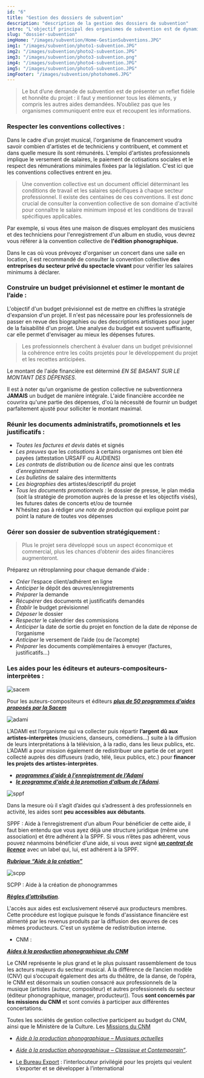 ```yaml
---
id: "6"
title: "Gestion des dossiers de subvention"
description: "description de la gestion des dossiers de subvention"
intro: "L'objectif principal des organismes de subvention est de dynamiser l'économie musicale en faisant circuler les fonds. Plus fondamentalement, l'essence de ces aides financières est de stimuler la création artistique tout en renforçant la pérennité de l'emploi pour les artistes. L'aide demandée doit alors servir à renforcer le budget et ainsi, enrichir la mise en œuvre du projet."
slug: "dossier-subvention"
imgHome: "/images/subvention/Home-GestionSubventions.JPG"
img1: "/images/subvention/photo1-subvention.JPG"
img2: "/images/subvention/photo2-subvention.JPG"
img3: "/images/subvention/photo3-subvention.png"
img4: "/images/subvention/photo4-subvention.JPG"
img5: "/images/subvention/photo5-subvention.JPG"
imgFooter: "/images/subvention/photohome6.JPG"
---
```


<!-- section:start -->

> Le but d’une demande de subvention est de présenter un reflet fidèle et honnête du projet : il faut y mentionner tous les éléments, y compris les autres aides demandées. N’oubliez pas que les organismes communiquent entre eux et recoupent les informations.

### **Respecter les conventions collectives :**

Dans le cadre d'un projet musical, l'organisme de financement voudra savoir combien d'artistes et de techniciens y contribuent, et comment et dans quelle mesure ils sont rémunérés.
L'emploi d'artistes professionnels implique le versement de salaires, le paiement de cotisations sociales et le respect des rémunérations minimales fixées par la législation.
C'est ici que les conventions collectives entrent en jeu.

> Une convention collective est un document officiel déterminant les conditions de travail et les salaires spécifiques à chaque secteur professionnel. Il existe des centaines de ces conventions. Il est donc crucial de consulter la convention collective de son domaine d'activité pour connaître le salaire minimum imposé et les conditions de travail spécifiques applicables.

Par exemple, si vous êtes une maison de disques employant des musiciens et des techniciens pour l'enregistrement d'un album en studio, vous devrez vous référer à la convention collective de **l'édition phonographique.**

Dans le cas où vous prévoyez d'organiser un concert dans une salle en location, il est recommandé de consulter la convention collective **des entreprises du secteur privé du spectacle vivant** pour vérifier les salaires minimums à déclarer.

<!-- section:end -->
<!-- section:start -->

### **Construire un budget prévisionnel et estimer le montant de l’aide :**

L'objectif d'un budget prévisionnel est de mettre en chiffres la stratégie d'expansion d'un projet. Il n'est pas nécessaire pour les professionnels de passer en revue des biographies ou des descriptions artistiques pour juger de la faisabilité d'un projet. Une analyse du budget est souvent suffisante, car elle permet d'envisager au mieux les dépenses futures.

> Les professionnels cherchent à évaluer dans un budget prévisionnel la cohérence entre les coûts projetés pour le développement du projet et les recettes anticipées.

Le montant de l'aide financière est déterminé _EN SE BASANT SUR LE MONTANT DES DÉPENSES_.

Il est à noter qu'un organisme de gestion collective ne subventionnera **JAMAIS** un budget de manière intégrale. L'aide financière accordée ne couvrira qu'une partie des dépenses, d'où la nécessité de fournir un budget parfaitement ajusté pour solliciter le montant maximal.

<!-- section:end -->
<!-- section:start -->

### **Réunir les documents administratifs, promotionnels et les justificatifs :**

- _Toutes les factures et devis_ datés et signés
- _Les preuves_ que les _cotisations_ à certains organismes ont bien été payées (attestation URSAFF ou AUDIENS)
- _Les contrats_ de _distribution_ ou de _licence_ ainsi que les contrats d’_enregistrement_
- _Les bulletins_ de salaire des intermittents
- _Les biographies_ des artistes/descriptif du projet
- _Tous les documents promotionnels :_ le dossier de presse, le plan média (soit la stratégie de promotion auprès de la presse et les objectifs visés), les futures dates de concerts et/ou de tournée
- N’hésitez pas à rédiger _une note de production_ qui explique point par point la nature de toutes vos dépenses

<!-- section:end -->
<!-- section:start -->

### **Gérer son dossier de subvention stratégiquement :**

> Plus le projet sera développé sous un aspect économique et commercial, plus les chances d’obtenir des aides financières augmenteront.

Préparez un rétroplanning pour chaque demande d’aide :

- _Créer_ l’espace client/adhérent en ligne
- _Anticiper_ le dépôt des œuvres/enregistrements
- _Préparer_ la demande
- _Récupérer_ des documents et justificatifs demandés
- _Établir_ le budget prévisionnel
- _Déposer_ le dossier
- _Respecter_ le calendrier des commissions
- _Anticiper_ la date de sortie du projet en fonction de la date de réponse de l’organisme
- _Anticiper_ le versement de l’aide (ou de l’acompte)
- _Préparer_ les documents complémentaires à envoyer (factures, justificatifs…)

<!-- section:end -->
<!-- section:start -->

### **Les aides pour les éditeurs et auteurs-compositeurs-interprètes :**

![sacem](https://lh7-us.googleusercontent.com/R__L0TXssREfQ7SlUl4M2YaOjlTs5sBsiHCdGeH47iQXXxZwULhcrmb0ROzPDB3LPiSA88KGgSuIBrgHCZIkctcdQBamj3_WS2iv_QglSzx_I8tbxXusY-gSebr3lBflD0q1uQGeX80pXzm8ggq7iQ)

Pour les auteurs-compositeurs et éditeurs **_[plus de 50 programmes d’aides proposés par la Sacem](https://aide-aux-projets.sacem.fr/nos-programmes-aide)_**

![adami](https://lh7-us.googleusercontent.com/tCDj6Xka3kkSpLaJiiOEX0uPyCM5WemyAiAw9fFhifk2aN_nsZ7ihb-9zCBwhdXVNwCp7VtXoB2ScGJ4HcGG4StW3I2AkCxksv9TopidOv3Mns9x6xQhJjClmos_K2agE7-AEpe5ib7N7f6VcbLYjQ)

L’ADAMI est l’organisme qui va collecter puis répartir **l’argent dû aux artistes-interprètes** (musiciens, danseurs, comédiens…) suite à la diffusion de leurs interprétations à la télévision, à la radio, dans les lieux publics, etc. L’ADAMI a pour mission également de redistribuer une partie de cet argent collecté auprès des diffuseurs (radio, télé, lieux publics, etc.) pour **financer les projets des artistes-interprètes**.

- **_[programmes d’aide à l’enregistrement de l’Adami](https://www.adami.fr/que-fait-ladami-pour-moi/cherche-financement-projet-artistique/projet-enregistrement-promotion/)_**
- **_[le programme d’aide à la promotion d’album de l’Adami](https://www.adami.fr/que-fait-ladami-pour-moi/cherche-financement-projet-artistique/cherche-financement-promouvoir-enregistrement/)_**.

![sppf](https://lh7-us.googleusercontent.com/gB-1rhCl66cvRnOm1zWLewnJ_8RMNlq4Qf-PCLkgcjhs8aB1moPTtBqmMI5oz6IQlHje0M9l4sBAHbWbOGhBw8Ch4jTWNwArQr4_ofp55QEpSZwdDXQrCNV6bNI_baN9Nyo4BOb-ea-paiwAQIKUgw)

Dans la mesure où il s’agit d’aides qui s’adressent à des professionnels en activité, les aides sont **peu accessibles aux débutants**.

SPPF : Aide à l’enregistrement d’un album
Pour bénéficier de cette aide, il faut bien entendu que vous ayez déjà une structure juridique (même une association) et être adhérent à la SPPF. Si vous n’êtes pas adhérent, vous pouvez néanmoins bénéficier d’une aide, si vous avez signé **_[un contrat de licence](https://a-contretemps.com/contrats-musique-contrat-licence-exclusive/)_** avec un label qui, lui, est adhérent à la SPPF.

**_[Rubrique “Aide à la création”](https://www.sppf.com/subventions/creation-production/)_**

![scpp](https://lh7-us.googleusercontent.com/LsolrpP6_985q9ohnIGt4J-stGZBhFDKaJ-HzwvOz7FG3jMJbHLFeEMrXliQIvn4mHAInEJU_V9knl1lW1IQ6kdGowXkBLgQMp8_HihGuZ1cv_V0YUCWfd_nu86dLoRTmsHbr-Hdmfgzmaz9u7wQlA)

SCPP : Aide à la création de phonogrammes

**_[Règles d’attribution](https://www.scpp.fr/SCPP/Home/AIDES/R%E8glesdattributiondesaides/tabid/144/Default.aspx#ancre2)_**.

L'accès aux aides est exclusivement réservé aux producteurs membres. Cette procédure est logique puisque le fonds d'assistance financière est alimenté par les revenus produits par la diffusion des œuvres de ces mêmes producteurs. C'est un système de redistribution interne.

- CNM :

**_[Aides à la production phonographique du CNM](https://cnm.fr/aides/musique-enregistree/production-phonographique/)_**

Le CNM représente le plus grand et le plus puissant rassemblement de tous les acteurs majeurs du secteur musical. À la différence de l’ancien modèle (CNV) qui s’occupait également des arts du théâtre, de la danse, de l’opéra, le CNM est désormais un soutien consacré aux professionnels de la musique (artistes (auteur, compositeur) et autres professionnels du secteur (éditeur phonographique, manager, producteur)). Tous **sont concernés par les missions du CNM** et sont conviés à participer aux différentes concertations.

Toutes les sociétés de gestion collective participent au budget du CNM, ainsi que le Ministère de la Culture. Les [Missions du CNM](https://cnm.fr/qui-sommes-nous/les-missions-du-cnm/)

- _[Aide à la production phonographique – Musiques actuelles](https://cnm.fr/aides/musique-enregistree/production-phonographique/musiques-actuelles/)_
- _[Aide à la production phonographique – Classique et Contemporain”](https://cnm.fr/aides/musique-enregistree/production-phonographique/classique-et-contemporain/)_.

- [Le Bureau Export](https://www.lebureauexport.fr/) : l’interlocuteur privilégié pour les projets qui veulent s’exporter et se développer à l’international
